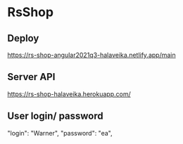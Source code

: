 # RsShop

## Deploy
https://rs-shop-angular2021q3-halaveika.netlify.app/main

## Server API
https://rs-shop-halaveika.herokuapp.com/

## User login/ password
"login": "Warner",
"password": "ea",

